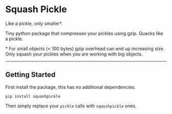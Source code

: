 # Squash Pickle

Like a pickle, only smaller\*.

Tiny python package that compresses your pickles using gzip.
Quacks like a pickle.

\* For small objects (\< 100 bytes) gzip overhead can end up increasing size.
Only squash your pickles when you are working with big objects.

______________________________________________________________________

## Getting Started

First install the package, this has no additional dependencies:

```shell
pip install squashpickle
```

Then simply replace your `pickle` calls with `sqaushpickle` ones.
